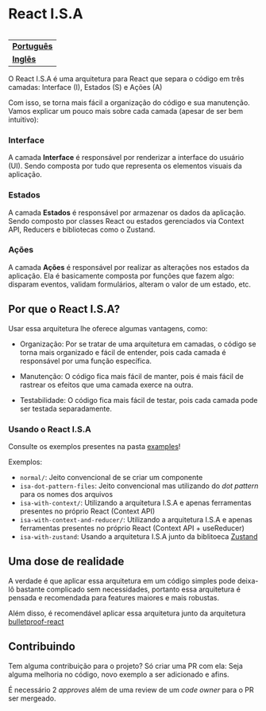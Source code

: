 <h1 align="left">React I.S.A</h1>

<!--
  Se você quiser replicar a funcionalidade de trocar de idioma, basta criar um novo README na raíz do repositório e linkar no README principal.
 -->
<table align="right">
  <tr>
    <td>
      <strong>
        <a href="README.md">Português</a>
      </strong>
    </td>
  </tr>
  <tr>
    <td>
      <strong>
        <a href="README-EN.md">Inglês</a>
      </strong>
    </td>
  </tr>
</table>

O React I.S.A é uma arquitetura para React que separa o código em três camadas: Interface (I), Estados (S) e Ações (A)

Com isso, se torna mais fácil a organização do código e sua manutenção. Vamos explicar um pouco mais sobre cada camada (apesar de ser bem intuitivo):

### Interface

A camada **Interface** é responsável por renderizar a interface do usuário (UI). Sendo composta por tudo que representa os elementos visuais da aplicação.

### Estados

A camada **Estados** é responsável por armazenar os dados da aplicação. Sendo composto por classes React ou estados gerenciados via Context API, Reducers e bibliotecas como o Zustand.

### Ações

A camada **Ações** é responsável por realizar as alterações nos estados da aplicação. Ela é basicamente composta por funções que fazem algo: disparam eventos, validam formulários, alteram o valor de um estado, etc.

## Por que o React I.S.A?

Usar essa arquitetura lhe oferece algumas vantagens, como:

- Organização: Por se tratar de uma arquitetura em camadas, o código se torna mais organizado e fácil de entender, pois cada camada é responsável por uma função específica.

- Manutenção: O código fica mais fácil de manter, pois é mais fácil de rastrear os efeitos que uma camada exerce na outra.

- Testabilidade: O código fica mais fácil de testar, pois cada camada pode ser testada separadamente.

### Usando o React I.S.A

Consulte os exemplos presentes na pasta [examples](/src/examples/)!

Exemplos:

- `normal/`: Jeito convencional de se criar um componente
- `isa-dot-pattern-files`: Jeito convencional mas utilizando do *dot pattern* para os nomes dos arquivos
- `isa-with-context/`: Utilizando a arquitetura I.S.A e apenas ferramentas presentes no próprio React (Context API)
- `isa-with-context-and-reducer/`: Utilizando a arquitetura I.S.A e apenas ferramentas presentes no próprio React (Context API + useReducer)
- `isa-with-zustand`: Usando a arquitetura I.S.A junto da biblitoeca [Zustand](https://zustand-demo.pmnd.rs/)

## Uma dose de realidade

A verdade é que aplicar essa arquitetura em um código simples pode deixa-lô bastante complicado sem necessidades, portanto essa arquitetura é pensada e recomendada para features maiores e mais robustas.

Além disso, é recomendável aplicar essa arquitetura junto da arquitetura [bulletproof-react](https://github.com/alan2207/bulletproof-react)

## Contribuindo

Tem alguma contribuição para o projeto? Só criar uma PR com ela: Seja alguma melhoria no código, novo exemplo a ser adicionado e afins.

É necessário 2 *approves* além de uma review de um *code owner* para o PR ser mergeado.